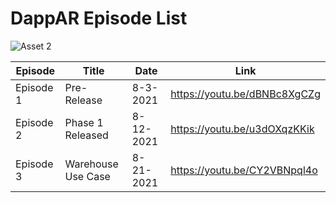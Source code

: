 <h1> DappAR Episode List </h1>

![Asset 2](https://user-images.githubusercontent.com/21232416/129479975-4fa0b785-54df-49a3-8303-04aec83ea067.png)


  |Episode|Title|Date|Link|
  |---------|-----------|--------|----------------------------------------------|
  |Episode 1|Pre-Release|8-3-2021|https://youtu.be/dBNBc8XgCZg|
  |Episode 2|Phase 1 Released|8-12-2021|https://youtu.be/u3dOXqzKKik|
  |Episode 3|Warehouse Use Case|8-21-2021|https://youtu.be/CY2VBNpql4o|

  


